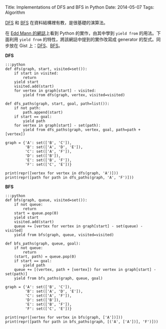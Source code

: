 Title: Implementations of DFS and BFS in Python
Date: 2014-05-07
Tags: Algorithm


[DFS](http://zh.wikipedia.org/zh-tw/%E6%B7%B1%E5%BA%A6%E4%BC%98%E5%85%88%E6%90%9C%E7%B4%A2) 和 [BFS](http://zh.wikipedia.org/zh-tw/%E5%B9%BF%E5%BA%A6%E4%BC%98%E5%85%88%E6%90%9C%E7%B4%A2) 在資料結構裡有教，是很基礎的演算法。

在 [Edd Mann 的網誌](http://eddmann.com/posts/depth-first-search-and-breadth-first-search-in-python/)上看到 Python 的實作，由其中學到 `yield from` 的用法。下面利用 `yield from` 的特性，將該網誌中提到的實作改寫成 generator 的型式。同步放在 Gist 上：[DFS](https://gist.github.com/changyuheng/08ffb779d83679393926)、[BFS](https://gist.github.com/changyuheng/97d320206af9a0018d7d)。

**DFS**

    :::python
    def dfs(graph, start, visited=set()):
        if start in visited:
            return
        yield start
        visited.add(start)
        for vertex in graph[start] - visited:
            yield from dfs(graph, vertex, visited=visited)

    def dfs_paths(graph, start, goal, path=list()):
        if not path:
            path.append(start)
        if start == goal:
            yield path
        for vertex in graph[start] - set(path):
            yield from dfs_paths(graph, vertex, goal, path=path + [vertex])

    graph = {'A': set(['B', 'C']),
             'B': set(['A', 'D', 'E']),
             'C': set(['A', 'F']),
             'D': set(['B']),
             'E': set(['B', 'F']),
             'F': set(['C', 'E'])}

    print(repr([vertex for vertex in dfs(graph, 'A')]))
    print(repr([path for path in dfs_paths(graph, 'A', 'F')]))

**BFS**

    :::python
    def bfs(graph, queue, visited=set()):
        if not queue:
            return
        start = queue.pop(0)
        yield start
        visited.add(start)
        queue += [vertex for vertex in graph[start] - set(queue) - visited]
        yield from bfs(graph, queue, visited=visited)

    def bfs_paths(graph, queue, goal):
        if not queue:
            return
        (start, path) = queue.pop(0)
        if start == goal:
            yield path
        queue += [(vertex, path + [vertex]) for vertex in graph[start] - set(path)]
        yield from bfs_paths(graph, queue, goal)

    graph = {'A': set(['B', 'C']),
             'B': set(['A', 'D', 'E']),
             'C': set(['A', 'F']),
             'D': set(['B']),
             'E': set(['B', 'F']),
             'F': set(['C', 'E'])}

    print(repr([vertex for vertex in bfs(graph, ['A'])]))
    print(repr([path for path in bfs_paths(graph, [('A', ['A'])], 'F')]))

